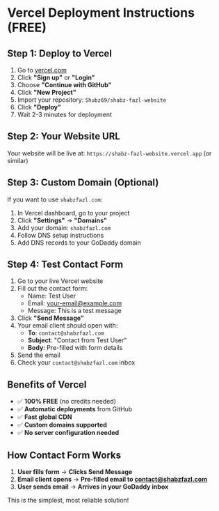 # Vercel Deployment Instructions (FREE)

## Step 1: Deploy to Vercel

1. Go to [vercel.com](https://vercel.com)
2. Click **"Sign up"** or **"Login"**
3. Choose **"Continue with GitHub"**
4. Click **"New Project"**
5. Import your repository: `Shubz69/shabz-fazl-website`
6. Click **"Deploy"**
7. Wait 2-3 minutes for deployment

## Step 2: Your Website URL

Your website will be live at:
`https://shabz-fazl-website.vercel.app` (or similar)

## Step 3: Custom Domain (Optional)

If you want to use `shabzfazl.com`:

1. In Vercel dashboard, go to your project
2. Click **"Settings"** → **"Domains"**
3. Add your domain: `shabzfazl.com`
4. Follow DNS setup instructions
5. Add DNS records to your GoDaddy domain

## Step 4: Test Contact Form

1. Go to your live Vercel website
2. Fill out the contact form:
   - Name: Test User
   - Email: your-email@example.com
   - Message: This is a test message
3. Click **"Send Message"**
4. Your email client should open with:
   - **To**: `contact@shabzfazl.com`
   - **Subject**: "Contact from Test User"
   - **Body**: Pre-filled with form details
5. Send the email
6. Check your `contact@shabzfazl.com` inbox

## Benefits of Vercel

- ✅ **100% FREE** (no credits needed)
- ✅ **Automatic deployments** from GitHub
- ✅ **Fast global CDN**
- ✅ **Custom domains supported**
- ✅ **No server configuration needed**

## How Contact Form Works

1. **User fills form** → **Clicks Send Message**
2. **Email client opens** → **Pre-filled email to contact@shabzfazl.com**
3. **User sends email** → **Arrives in your GoDaddy inbox**

This is the simplest, most reliable solution!
